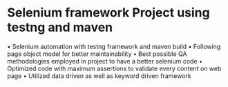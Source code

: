 # Selenium framework Project using testng and maven
•	Selenium automation with testng framework and maven build
•	Following page object model for better maintainability
•	Best possible QA methodologies employed in project to have a better selenium code
•	Optimized code with maximum assertions to validate every content on web page
•	Utilized data driven as well as keyword driven framework
